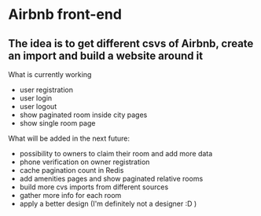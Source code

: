 # Airbnb front-end

## The idea is to get different csvs of Airbnb, create an import and build a website around it

What is currently working
- user registration
- user login
- user logout
- show paginated room inside city pages
- show single room page

What will be added in the next future:
- possibility to owners to claim their room and add more data
- phone verification on owner registration
- cache pagination count in Redis
- add amenities pages and show paginated relative rooms
- build more cvs imports from different sources
- gather more info for each room
- apply a better design (I'm definitely not a designer :D )